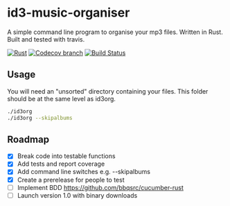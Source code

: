 id3-music-organiser
======

A simple command line program to organise your mp3 files. Written in Rust. Built and tested with travis.

[![Rust](https://img.shields.io/badge/Rust%20%3E%3D%201.30-000.svg?style=flat-square&logo=rust&colorA=ffffff&style=popout)](https://rust-lang.org/)
[![Codecov branch](https://img.shields.io/codecov/c/github/craigmayhew/id3-music-organiser/master.svg)](https://codecov.io/gh/craigmayhew/id3-music-organiser)
[![Build Status](https://travis-ci.org/craigmayhew/id3-music-organiser.svg?branch=master)](https://travis-ci.org/craigmayhew/id3-music-organiser)

## Usage ##
You will need an "unsorted" directory containing your files. This folder should be at the same level as id3org.
```bash
./id3org
./id3org --skipalbums
```

## Roadmap ##
 - [x] Break code into testable functions
 - [x] Add tests and report coverage
 - [x] Add command line switches e.g. --skipalbums
 - [x] Create a prerelease for people to test
 - [ ] Implement BDD https://github.com/bbqsrc/cucumber-rust
 - [ ] Launch version 1.0 with binary downloads
